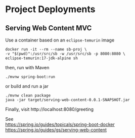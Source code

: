 # Project Deployments

## Serving Web Content MVC
Use a container based on an `eclipse-temurin` image
```
docker run -it --rm --name sb-proj \
-v "$(pwd)":/usr/src/sb -w /usr/src/sb -p 8080:8080 \
eclipse-temurin:17-jdk-alpine sh
```

then, run with Maven
```
./mvnw spring-boot:run
```

or build and run a jar
```
./mvnw clean package
java -jar target/serving-web-content-0.0.1-SNAPSHOT.jar
```

Finally, visit http://localhost:8080/greeting

See  
https://spring.io/guides/topicals/spring-boot-docker  
https://spring.io/guides/gs/serving-web-content
